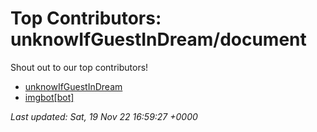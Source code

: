 # Top Contributors: unknowIfGuestInDream/document
Shout out to our top contributors!

- [unknowIfGuestInDream](https://github.com/unknowIfGuestInDream)
- [imgbot[bot]](https://github.com/apps/imgbot)


_Last updated: Sat, 19 Nov 22 16:59:27 +0000_